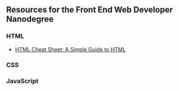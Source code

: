 ## Resources for the Front End Web Developer Nanodegree

### HTML
* [HTML Cheat Sheet: A Simple Guide to HTML](https://www.freelancer.com/community/articles/html-cheat-sheet-a-simple-guide-to-html)


### CSS


### JavaScript
